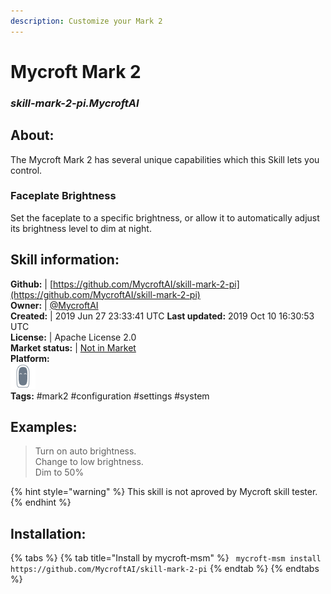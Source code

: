 ```yaml
---  
description: Customize your Mark 2  
---  
```

# Mycroft Mark 2  
### _skill-mark-2-pi.MycroftAI_  
## About:  
The Mycroft Mark 2 has several unique capabilities which this Skill lets you
control.

###  Faceplate Brightness
Set the faceplate to a specific brightness, or allow it to automatically adjust
its brightness level to dim at night.

## Skill information:  
**Github:** | [https://github.com/MycroftAI/skill-mark-2-pi](https://github.com/MycroftAI/skill-mark-2-pi)  
**Owner:** | [@MycroftAI](https://github.com/MycroftAI)  
**Created:** | 2019 Jun 27 23:33:41 UTC  **Last updated:** 2019 Oct 10 16:30:53 UTC  
**License:** | Apache License 2.0  
**Market status:** | [Not in Market](https://market.mycroft.ai/skill/)  
**Platform:**  
 ![](../.gitbook/assets/mark-2-icon.png)   
**Tags:** \#mark2 \#configuration \#settings \#system   
## Examples:  
> Turn on auto brightness.  
> Change to low brightness.  
> Dim to 50%  
  
{% hint style="warning" %}
This skill is not aproved by Mycroft skill tester.
{% endhint %}
    
## Installation:  
{% tabs %}
{% tab title="Install by mycroft-msm" %}
``` mycroft-msm install https://github.com/MycroftAI/skill-mark-2-pi```
{% endtab %}
  {% endtabs %}
  